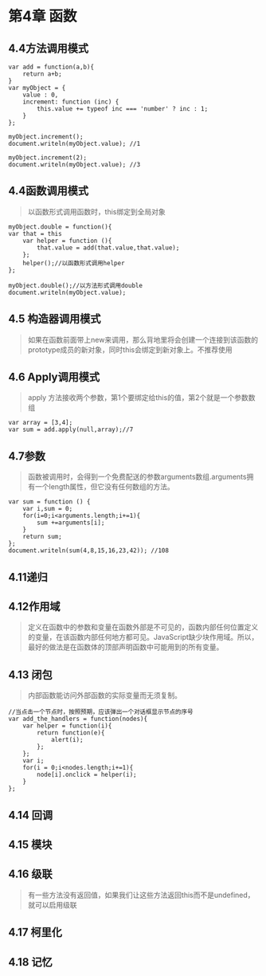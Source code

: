 # 第4章 函数

## 4.4方法调用模式
```
var add = function(a,b){
    return a+b;
}
var myObject = {
    value : 0,
    increment: function (inc) {
        this.value += typeof inc === 'number' ? inc : 1;
    }
};

myObject.increment();
document.writeln(myObject.value); //1

myObject.increment(2);
document.writeln(myObject.value); //3
```
## 4.4函数调用模式
> 以函数形式调用函数时，this绑定到全局对象

```
myObject.double = function(){
var that = this
    var helper = function (){
        that.value = add(that.value,that.value);
    };
    helper();//以函数形式调用helper
};

myObject.double();//以方法形式调用double
document.writeln(myObject.value);

```
## 4.5 构造器调用模式
> 如果在函数前面带上new来调用，那么背地里将会创建一个连接到该函数的prototype成员的新对象，同时this会绑定到新对象上。不推荐使用

## 4.6 Apply调用模式
> apply 方法接收两个参数，第1个要绑定给this的值，第2个就是一个参数数组

```
var array = [3,4];
var sum = add.apply(null,array);//7
```

## 4.7参数
> 函数被调用时，会得到一个免费配送的参数arguments数组.arguments拥有一个length属性，但它没有任何数组的方法。

```
var sum = function () {
    var i,sum = 0;
    for(i=0;i<arguments.length;i+=1){
        sum +=arguments[i];
    }
    return sum;
};
document.writeln(sum(4,8,15,16,23,42)); //108
```
## 4.11递归


## 4.12作用域
> 定义在函数中的参数和变量在函数外部是不可见的，函数内部任何位置定义的变量，在该函数内部任何地方都可见。JavaScript缺少块作用域。所以，最好的做法是在函数体的顶部声明函数中可能用到的所有变量。

## 4.13 闭包
> 内部函数能访问外部函数的实际变量而无须复制。
```
//当点击一个节点时，按照预期，应该弹出一个对话框显示节点的序号
var add_the_handlers = function(nodes){
    var helper = function(i){
        return function(e){
            alert(i);
        };
    };
    var i;
    for(i = 0;i<nodes.length;i+=1){
        node[i].onclick = helper(i);
    }
};
```
## 4.14 回调
## 4.15 模块
## 4.16 级联
> 有一些方法没有返回值，如果我们让这些方法返回this而不是undefined，就可以启用级联
## 4.17 柯里化
## 4.18 记忆
